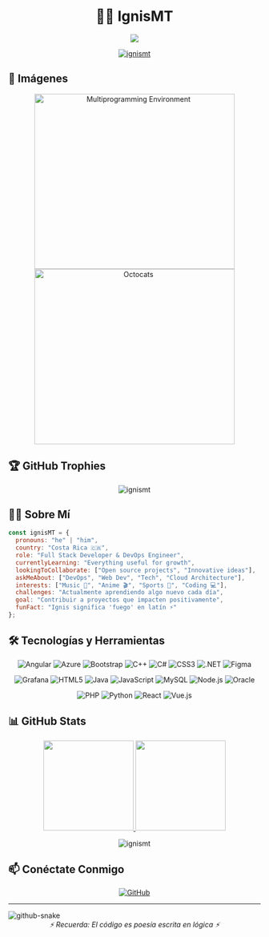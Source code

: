 # <div align="center">👨‍💻 IgnisMT</div>

<div align="center">
  <img src="https://readme-typing-svg.herokuapp.com/?lines=Desarrollador+Apasionado;DevOps+Enthusiast;De+Costa+Rica+🇨🇷&font=Fira%20Code&center=true&width=380&height=50">
</div>

<p align="center">
  <a href="https://komarev.com/ghpvc/?username=ignismt">
    <img src="https://komarev.com/ghpvc/?username=ignismt&label=Visitas+al+perfil&color=0e75b6&style=flat" alt="ignismt" />
  </a>
</p>

## 📸 Imágenes

<div align="center">
  <img src="https://github.com/user-attachments/assets/58db2517-11ac-4762-8009-ff3e946e374d" alt="Multiprogramming Environment" height="350" width="400"/>
  <img src="https://github.com/user-attachments/assets/f758cc13-9272-4379-a0f1-1a1af0a8166f" alt="Octocats" height="350" width="400"/>
</div>

## 🏆 GitHub Trophies

<div align="center">
  <img src="https://github-profile-trophy.vercel.app/?username=ignismt&theme=algolia&column=4&margin-w=15&margin-h=15" alt="ignismt"/>
</div>

## 👨‍💻 Sobre Mí

```javascript
const ignisMT = {
  pronouns: "he" | "him",
  country: "Costa Rica 🇨🇷",
  role: "Full Stack Developer & DevOps Engineer",
  currentlyLearning: "Everything useful for growth",
  lookingToCollaborate: ["Open source projects", "Innovative ideas"],
  askMeAbout: ["DevOps", "Web Dev", "Tech", "Cloud Architecture"],
  interests: ["Music 🎵", "Anime 🎬", "Sports 🏀", "Coding 💻"],
  challenges: "Actualmente aprendiendo algo nuevo cada día",
  goal: "Contribuir a proyectos que impacten positivamente",
  funFact: "Ignis significa 'fuego' en latín ⚡"
};
```

## 🛠 Tecnologías y Herramientas

<div align="center">
  
  ![Angular](https://img.shields.io/badge/-Angular-DD0031?style=flat-square&logo=angular&logoColor=white)
  ![Azure](https://img.shields.io/badge/-Azure-0089D6?style=flat-square&logo=microsoft-azure&logoColor=white)
  ![Bootstrap](https://img.shields.io/badge/-Bootstrap-7952B3?style=flat-square&logo=bootstrap&logoColor=white)
  ![C++](https://img.shields.io/badge/-C++-00599C?style=flat-square&logo=c%2B%2B&logoColor=white)
  ![C#](https://img.shields.io/badge/-C%23-239120?style=flat-square&logo=c-sharp&logoColor=white)
  ![CSS3](https://img.shields.io/badge/-CSS3-1572B6?style=flat-square&logo=css3&logoColor=white)
  ![.NET](https://img.shields.io/badge/-.NET-512BD4?style=flat-square&logo=.net&logoColor=white)
  ![Figma](https://img.shields.io/badge/-Figma-F24E1E?style=flat-square&logo=figma&logoColor=white)
  
  ![Grafana](https://img.shields.io/badge/-Grafana-F46800?style=flat-square&logo=grafana&logoColor=white)
  ![HTML5](https://img.shields.io/badge/-HTML5-E34F26?style=flat-square&logo=html5&logoColor=white)
  ![Java](https://img.shields.io/badge/-Java-007396?style=flat-square&logo=java&logoColor=white)
  ![JavaScript](https://img.shields.io/badge/-JavaScript-F7DF1E?style=flat-square&logo=javascript&logoColor=black)
  ![MySQL](https://img.shields.io/badge/-MySQL-4479A1?style=flat-square&logo=mysql&logoColor=white)
  ![Node.js](https://img.shields.io/badge/-Node.js-339933?style=flat-square&logo=node.js&logoColor=white)
  ![Oracle](https://img.shields.io/badge/-Oracle-F80000?style=flat-square&logo=oracle&logoColor=white)
  
  ![PHP](https://img.shields.io/badge/-PHP-777BB4?style=flat-square&logo=php&logoColor=white)
  ![Python](https://img.shields.io/badge/-Python-3776AB?style=flat-square&logo=python&logoColor=white)
  ![React](https://img.shields.io/badge/-React-61DAFB?style=flat-square&logo=react&logoColor=black)
  ![Vue.js](https://img.shields.io/badge/-Vue.js-4FC08D?style=flat-square&logo=vue.js&logoColor=white)
</div>

## 📊 GitHub Stats

<p align="center">
  <a href="https://github.com/ignismt">
    <img height="180em" src="https://github-readme-stats.vercel.app/api?username=ignismt&show_icons=true&theme=algolia&include_all_commits=true&count_private=true"/>
    <img height="180em" src="https://github-readme-stats.vercel.app/api/top-langs/?username=ignismt&layout=compact&langs_count=7&theme=algolia"/>
  </a>
</p>

<div align="center">
  <img src="https://github-readme-streak-stats.herokuapp.com/?user=ignismt&theme=algolia" alt="ignismt" />
</div>

## 📫 Conéctate Conmigo

<div align="center">
  <a href="https://github.com/ignismt" target="_blank">
    <img src="https://img.shields.io/badge/-GitHub-181717?style=for-the-badge&logo=github&logoColor=white" alt="GitHub" />
  </a>
  <!-- Aquí añado más redes sociales cuando las tengas -->
</div>

---
<picture>
  <source media="(prefers-color-scheme: dark)" srcset="https://raw.githubusercontent.com/IgnisMT /IgnisMT /output/github-snake-dark.svg" />
  <source media="(prefers-color-scheme: light)" srcset="https://raw.githubusercontent.com/IgnisMT /IgnisMT /output/github-snake.svg" />
  <img alt="github-snake" src="https://raw.githubusercontent.com/IgnisMT /IgnisMT /output/github-snake.svg" />
</picture>

<div align="center">
  <i>⚡ Recuerda: El código es poesía escrita en lógica ⚡</i>
</div>

